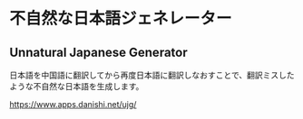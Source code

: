 # 不自然な日本語ジェネレーター
## Unnatural Japanese Generator

日本語を中国語に翻訳してから再度日本語に翻訳しなおすことで、翻訳ミスしたような不自然な日本語を生成します。

https://www.apps.danishi.net/ujg/